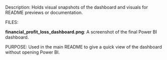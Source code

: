 Description:
Holds visual snapshots of the dashboard and visuals for README previews or documentation.

FILES:

**financial_profit_loss_dashboard.png**: A screenshot of the final Power BI dashboard.

PURPOSE:
Used in the main README to give a quick view of the dashboard without opening Power BI.


